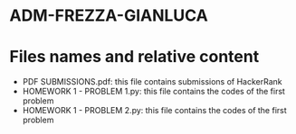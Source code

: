 # ADM-FREZZA-GIANLUCA
# Files names and relative content
- PDF SUBMISSIONS.pdf: this file contains submissions of HackerRank
- HOMEWORK 1 - PROBLEM 1.py: this file contains the codes of the first problem
- HOMEWORK 1 - PROBLEM 2.py: this file contains the codes of the first problem

